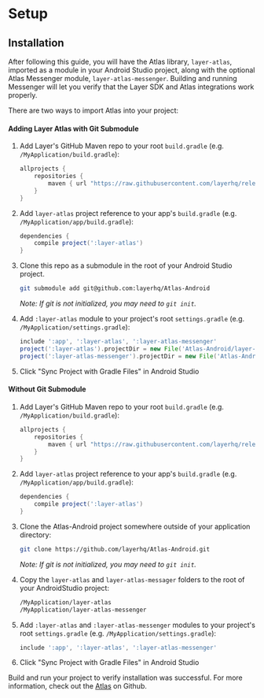 # Setup
## Installation

After following this guide, you will have the Atlas library, `layer-atlas`, imported as a module in your Android Studio project, along with the optional Atlas Messenger module, `layer-atlas-messenger`. Building and running Messenger will let you verify that the Layer SDK and Atlas integrations work properly.

There are two ways to import Atlas into your project:

#### Adding Layer Atlas with Git Submodule
1. Add Layer's GitHub Maven repo to your root `build.gradle` (e.g. `/MyApplication/build.gradle`):

    ``` groovy
    allprojects {
        repositories {
            maven { url "https://raw.githubusercontent.com/layerhq/releases-android/master/releases/" }
        }
    }
    ```

2. Add `layer-atlas` project reference to your app's `build.gradle` (e.g. `/MyApplication/app/build.gradle`):

    ``` groovy
    dependencies {
        compile project(':layer-atlas')
    }
    ```

3. Clone this repo as a submodule in the root of your Android Studio project.

    ``` sh
    git submodule add git@github.com:layerhq/Atlas-Android
    ```

    *Note: If git is not initialized, you may need to `git init`.*

4. Add `:layer-atlas` module to your project's root `settings.gradle` (e.g. `/MyApplication/settings.gradle`):

    ``` groovy
    include ':app', ':layer-atlas', ':layer-atlas-messenger'
    project(':layer-atlas').projectDir = new File('Atlas-Android/layer-atlas')
    project(':layer-atlas-messenger').projectDir = new File('Atlas-Android/layer-atlas-messenger')
    ```

5. Click "Sync Project with Gradle Files" in Android Studio

#### Without Git Submodule
1. Add Layer's GitHub Maven repo to your root `build.gradle` (e.g. `/MyApplication/build.gradle`):

    ``` groovy
    allprojects {
        repositories {
            maven { url "https://raw.githubusercontent.com/layerhq/releases-android/master/releases/" }
        }
    }
    ```

2. Add `layer-atlas` project reference to your app's `build.gradle` (e.g. `/MyApplication/app/build.gradle`):

    ``` groovy
    dependencies {
        compile project(':layer-atlas')
    }
    ```

3. Clone the Atlas-Android project somewhere outside of your application directory:

    ``` sh
    git clone https://github.com/layerhq/Atlas-Android.git
    ```
    *Note: If git is not initialized, you may need to `git init`.*

4. Copy the `layer-atlas` and `layer-atlas-messager` folders to the root of your AndroidStudio project:

    ``` sh
    /MyApplication/layer-atlas
    /MyApplication/layer-atlas-messenger
    ```

5. Add `:layer-atlas` and `:layer-atlas-messenger` modules to your project's root `settings.gradle` (e.g. `/MyApplication/settings.gradle`):

    ``` groovy
    include ':app', ':layer-atlas', ':layer-atlas-messenger'
    ```

6. Click "Sync Project with Gradle Files" in Android Studio

Build and run your project to verify installation was successful.
For more information, check out the [Atlas](https://github.com/layerhq/Atlas-Android) on Github.